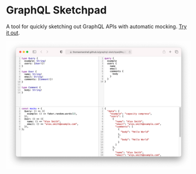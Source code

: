 # GraphQL Sketchpad

A tool for quickly sketching out GraphQL APIs with automatic mocking. [Try it out](https://thomasmarshall.github.io/graphql-sketchpad).

![Screenshot of GraphQL Sketchpad](screenshot.png)

